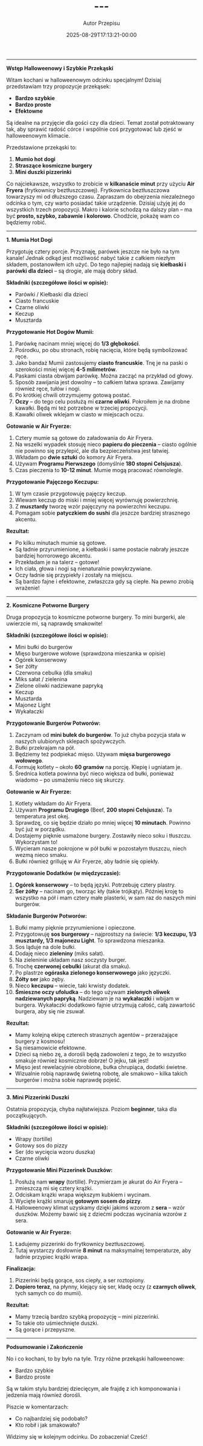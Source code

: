 ﻿---
draft: true
title: "---"
author: "Autor Przepisu"
recipe_image: images/recipe-headers/default.avif
date: 2025-08-29T17:13:21-00:00
categories: ["do-kategoryzacji"]
tags: ["draft"]
tagline: "Przepis do sformatowania"
servings: 4
prep_time: 15
cook: true
cook_time: 30
calories: 300
protein: 20
fat: 10
carbohydrate: 25
---
---

**Wstęp Halloweenowy i Szybkie Przekąski**

Witam kochani w halloweenowym odcinku specjalnym! Dzisiaj przedstawiam trzy propozycje przekąsek:
*   **Bardzo szybkie**
*   **Bardzo proste**
*   **Efektowne**

Są idealne na przyjęcie dla gości czy dla dzieci. Temat został potraktowany tak, aby sprawić radość córce i wspólnie coś przygotować lub zjeść w halloweenowym klimacie.

Przedstawione przekąski to:
1.  **Mumio hot dogi**
2.  **Straszące kosmiczne burgery**
3.  **Mini duszki pizzerinki**

Co najciekawsze, wszystko to zrobicie w **kilkanaście minut** przy użyciu **Air Fryera** (frytkownicy beztłuszczowej). Frytkownica beztłuszczowa towarzyszy mi od dłuższego czasu. Zapraszam do obejrzenia niezależnego odcinka o tym, czy warto posiadać takie urządzenie. Dzisiaj użyję jej do wszystkich trzech propozycji. Makro i kalorie schodzą na dalszy plan – ma być **prosto, szybko, zabawnie i kolorowo**. Chodźcie, pokażę wam co będziemy robić.

---

**1. Mumia Hot Dogi**

Przygotuję cztery porcje. Przyznaję, parówek jeszcze nie było na tym kanale! Jednak odkąd jest możliwość nabyć takie z całkiem niezłym składem, postanowiłem ich użyć. Do tego najlepiej nadają się **kiełbaski i parówki dla dzieci** – są drogie, ale mają dobry skład.

**Składniki (szczegółowe ilości w opisie):**
*   Parówki / Kiełbaski dla dzieci
*   Ciasto francuskie
*   Czarne oliwki
*   Keczup
*   Musztarda

**Przygotowanie Hot Dogów Mumii:**
1.  Parówkę nacinam mniej więcej do **1/3 głębokości**.
2.  Pośrodku, po obu stronach, robię nacięcia, które będą symbolizować ręce.
3.  Jako bandaż Mumii zastosujemy **ciasto francuskie**. Tnę je na paski o szerokości mniej więcej **4-5 milimetrów**.
4.  Paskami ciasta obwijam parówkę. Można zacząć na przykład od głowy.
5.  Sposób zawijania jest dowolny – to całkiem łatwa sprawa. Zawijamy również ręce, tułów i nogi.
6.  Po krótkiej chwili otrzymujemy gotową postać.
7.  **Oczy** – do tego celu posłużą mi **czarne oliwki**. Pokroiłem je na drobne kawałki. Będą mi też potrzebne w trzeciej propozycji.
8.  Kawałki oliwek wklejam w ciasto w miejscach oczu.

**Gotowanie w Air Fryerze:**
1.  Cztery mumie są gotowe do załadowania do Air Fryera.
2.  Na wszelki wypadek stosuję nieco **papieru do pieczenia** – ciasto ogólnie nie powinno się przylepić, ale dla bezpieczeństwa jest łatwiej.
3.  Wkładam po **dwie sztuki** do komory Air Fryera.
4.  Używam **Programu Pierwszego** (domyślnie **180 stopni Celsjusza**).
5.  Czas pieczenia to **10-12 minut**. Mumie mogą pracować równolegle.

**Przygotowanie Pajęczego Keczupu:**
1.  W tym czasie przygotowuję pajęczy keczup.
2.  Wlewam keczup do miski i mniej więcej wyrównuję powierzchnię.
3.  Z **musztardy** tworzę wzór pajęczyny na powierzchni keczupu.
4.  Pomagam sobie **patyczkiem do sushi** dla jeszcze bardziej strasznego akcentu.

**Rezultat:**
*   Po kilku minutach mumie są gotowe.
*   Są ładnie przyrumienione, a kiełbaski i same postacie nabrały jeszcze bardziej horrorowego akcentu.
*   Przekładam je na talerz – gotowe!
*   Ich ciała, głowa i nogi są nienaturalnie powykrzywiane.
*   Oczy ładnie się przypiekły i zostały na miejscu.
*   Są bardzo fajne i efektowne, zwłaszcza gdy są ciepłe. Na pewno zrobią wrażenie!

---

**2. Kosmiczne Potworne Burgery**

Druga propozycja to kosmiczne potworne burgery. To mini burgerki, ale uwierzcie mi, są naprawdę smakowite!

**Składniki (szczegółowe ilości w opisie):**
*   Mini bułki do burgerów
*   Mięso burgerowe wołowe (sprawdzona mieszanka w opisie)
*   Ogórek konserwowy
*   Ser żółty
*   Czerwona cebulka (dla smaku)
*   Miks sałat / zielenina
*   Zielone oliwki nadziewane papryką
*   Keczup
*   Musztarda
*   Majonez Light
*   Wykałaczki

**Przygotowanie Burgerów Potworów:**
1.  Zaczynam od **mini bułek do burgerów**. To już chyba pozycja stała w naszych ulubionych sklepach spożywczych.
2.  Bułki przekrajam na pół.
3.  Będziemy też podpiekać mięso. Używam **mięsa burgerowego wołowego**.
4.  Formuję kotlety – około **60 gramów** na porcję. Klepię i ugniatam je.
5.  Średnica kotleta powinna być nieco większa od bułki, ponieważ wiadomo – po usmażeniu nieco się skurczy.

**Gotowanie w Air Fryerze:**
1.  Kotlety wkładam do Air Fryera.
2.  Używam **Programu Drugiego** (Beef, **200 stopni Celsjusza**). Ta temperatura jest okej.
3.  Sprawdzę, co się będzie działo po mniej więcej **10 minutach**. Powinno być już w porządku.
4.  Dostajemy pięknie usmażone burgery. Zostawiły nieco soku i tłuszczu. Wykorzystam to!
5.  Wycieram nasze pokrojone w pół bułki w pozostałym tłuszczu, niech wezmą nieco smaku.
6.  Bułki również grilluję w Air Fryerze, aby ładnie się opiekły.

**Przygotowanie Dodatków (w międzyczasie):**
1.  **Ogórek konserwowy** – to będą języki. Potrzebuję cztery plastry.
2.  **Ser żółty** – nacinam go, tworząc kły (takie trójkąty). Później kroję to wszystko na pół i mam cztery małe plasterki, w sam raz do naszych mini burgerów.

**Składanie Burgerów Potworów:**
1.  Bułki mamy pięknie przyrumienione i opieczone.
2.  Przygotowuję **sos burgerowy** – najprostszy na świecie: **1/3 keczupu, 1/3 musztardy, 1/3 majonezu Light**. To sprawdzona mieszanka.
3.  Sos ląduje na dole bułki.
4.  Dodaję nieco **zieleniny** (miks sałat).
5.  Na zieleninie układam nasz soczysty burger.
6.  Trochę **czerwonej cebulki** (akurat dla smaku).
7.  Po plastrze **ogóraska zielonego konserwowego** jako języczki.
8.  **Żółty ser** jako zęby.
9.  Nieco **keczupu** – wiecie, taki krwisty dodatek.
10. **Śmieszne oczy ufoludka** – do tego używam **zielonych oliwek nadziewanych papryką**. Nadziewam je na **wykałaczki** i wbijam w burgera. Wykałaczki dodatkowo fajnie utrzymują całość, całą zawartość burgera, aby się nie zsuwał.

**Rezultat:**
*   Mamy kolejną ekipę czterech strasznych agentów – przerażające burgery z kosmosu!
*   Są niesamowicie efektowne.
*   Dzieci są niebo zę, a dorośli będą zadowoleni z tego, że to wszystko smakuje również kosmicznie dobrze! O jejku, tak jest!
*   Mięso jest rewelacyjnie obrobione, bułka chrupiąca, dodatki świetne.
*   Wizualnie robią naprawdę świetną robotę, ale smakowo – kilka takich burgerów i można sobie naprawdę pojeść.

---

**3. Mini Pizzerinki Duszki**

Ostatnia propozycja, chyba najłatwiejsza. Poziom **beginner**, taka dla początkujących.

**Składniki (szczegółowe ilości w opisie):**
*   Wrapy (tortille)
*   Gotowy sos do pizzy
*   Ser (do wycięcia wzoru duszka)
*   Czarne oliwki

**Przygotowanie Mini Pizzerinek Duszków:**
1.  Posłużą nam **wrapy** (tortille). Przymierzam je akurat do Air Fryera – zmieszczą mi się cztery krążki.
2.  Odciskam krążki wrapa większym kubkiem i wycinam.
3.  Wycięte krążki smaruję **gotowym sosem do pizzy**.
4.  Halloweenowy klimat uzyskamy dzięki jakimś wzorom z **sera** – wzór duszków. Możemy bawić się z dziećmi podczas wycinania wzorów z sera.

**Gotowanie w Air Fryerze:**
1.  Ładujemy pizzerinki do frytkownicy beztłuszczowej.
2.  Tutaj wystarczy dosłownie **8 minut** na maksymalnej temperaturze, aby ładnie przypiec krążki wrapa.

**Finalizacja:**
1.  Pizzerinki będą gorące, sos ciepły, a ser roztopiony.
2.  **Dopiero teraz**, na płynny, klejący się ser, kładę oczy (z **czarnych oliwek**, tych samych co do mumii).

**Rezultat:**
*   Mamy trzecią bardzo szybką propozycję – mini pizzerinki.
*   To takie oto uśmiechnięte duszki.
*   Są gorące i przepyszne.

---

**Podsumowanie i Zakończenie**

No i co kochani, to by było na tyle. Trzy różne przekąski halloweenowe:
*   Bardzo szybkie
*   Bardzo proste

Są w takim stylu bardziej dziecięcym, ale frajdę z ich komponowania i jedzenia mają również dorośli.

Piszcie w komentarzach:
*   Co najbardziej się podobało?
*   Kto robił i jak smakowało?

Widzimy się w kolejnym odcinku. Do zobaczenia! Cześć!